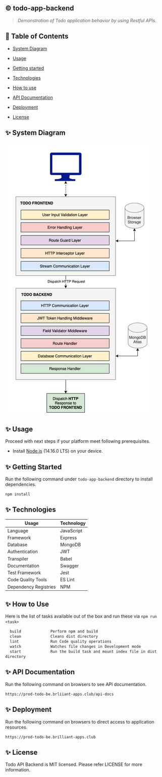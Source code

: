 ## :copyright: todo-app-backend
> _Demonstration of Todo application behavior by using Restful APIs._

## :book: Table of Contents
   <!-- START doctoc generated TOC please keep comment here to allow auto update -->
   <!-- DON'T EDIT THIS SECTION, INSTEAD RE-RUN doctoc TO UPDATE -->

- [System Diagram](#sparkles-system-diagram)
- [Usage](#sparkles-usage)
- [Getting started](#sparkles-getting-started)
- [Technologies](#sparkles-technologies)
- [How to use](#sparkles-how-to-use)
- [API Documentation](#sparkles-api-documentation)
- [Deployment](#sparkles-deployment)
- [License](#sparkles-license)

   <!-- END doctoc generated TOC please keep comment here to allow auto update -->

## :sparkles: System Diagram

![rendering_architecture.png](./user-guides/images/system-diagram.png)

## :sparkles: Usage

Proceed with next steps if your platform meet following prerequisites.

- Install [Node.js](https://nodejs.org/en/) (14.16.0 LTS) on your device.

## :sparkles: Getting Started
Run the following command under `todo-app-backend` directory to install dependencies.
 ```
 npm install
 ```

## :sparkles: Technologies

Usage          	            | Technology
 --------------------------	| --------------------------
Language        | JavaScript
Framework     	| Express
Database | MongoDB
Authentication | JWT
Transpiler           	| Babel
Documentation        	| Swagger
Test Framework | Jest
Code Quality Tools         	| ES Lint
Dependency Registries      	| NPM

## :sparkles: How to Use

Here is the list of tasks available out of the box and run these via `npm run <task>`
 ```
   build             Perform npm and build
   clean             Cleans dist directory
   lint              Run Code quality operations 
   watch             Watches file changes in Development mode
   start             Run the build task and mount index file in dist directory
 ```
## :sparkles: API Documentation
Run the following command on browsers to see API documentation.
 ```
 https://prod-todo-be.brliiant-apps.club/api-docs
 ```

## :sparkles: Deployment
Run the following command on browsers to direct access to application resources.
 ```
 https://prod-todo-be.brilliant-apps.club
 ```

## :sparkles: License

Todo API Backend is MIT licensed. Please refer LICENSE for more information.
